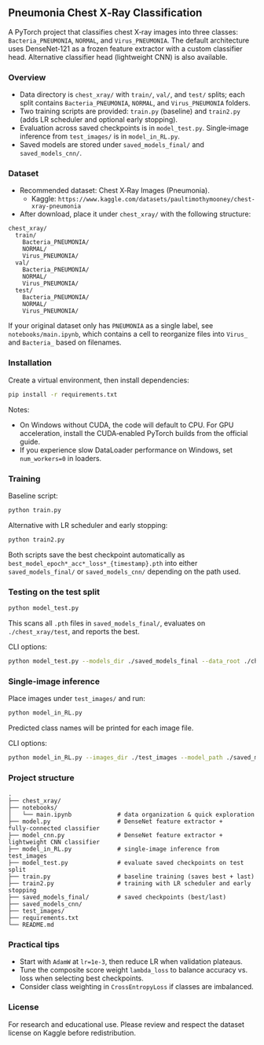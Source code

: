 ## Pneumonia Chest X‑Ray Classification

A PyTorch project that classifies chest X‑ray images into three classes: `Bacteria_PNEUMONIA`, `NORMAL`, and `Virus_PNEUMONIA`. The default architecture uses DenseNet‑121 as a frozen feature extractor with a custom classifier head. Alternative classifier head (lightweight CNN) is also available.

### Overview

- Data directory is `chest_xray/` with `train/`, `val/`, and `test/` splits; each split contains `Bacteria_PNEUMONIA`, `NORMAL`, and `Virus_PNEUMONIA` folders.
- Two training scripts are provided: `train.py` (baseline) and `train2.py` (adds LR scheduler and optional early stopping).
- Evaluation across saved checkpoints is in `model_test.py`. Single‑image inference from `test_images/` is in `model_in_RL.py`.
- Saved models are stored under `saved_models_final/` and `saved_models_cnn/`.

### Dataset

- Recommended dataset: Chest X‑Ray Images (Pneumonia).
  - Kaggle: `https://www.kaggle.com/datasets/paultimothymooney/chest-xray-pneumonia`
- After download, place it under `chest_xray/` with the following structure:

```
chest_xray/
  train/
    Bacteria_PNEUMONIA/
    NORMAL/
    Virus_PNEUMONIA/
  val/
    Bacteria_PNEUMONIA/
    NORMAL/
    Virus_PNEUMONIA/
  test/
    Bacteria_PNEUMONIA/
    NORMAL/
    Virus_PNEUMONIA/
```

If your original dataset only has `PNEUMONIA` as a single label, see `notebooks/main.ipynb`, which contains a cell to reorganize files into `Virus_` and `Bacteria_` based on filenames.

### Installation

Create a virtual environment, then install dependencies:

```bash
pip install -r requirements.txt
```

Notes:

- On Windows without CUDA, the code will default to CPU. For GPU acceleration, install the CUDA‑enabled PyTorch builds from the official guide.
- If you experience slow DataLoader performance on Windows, set `num_workers=0` in loaders.

### Training

Baseline script:

```bash
python train.py
```

Alternative with LR scheduler and early stopping:

```bash
python train2.py
```

Both scripts save the best checkpoint automatically as `best_model_epoch*_acc*_loss*_{timestamp}.pth` into either `saved_models_final/` or `saved_models_cnn/` depending on the path used.

### Testing on the test split

```bash
python model_test.py
```

This scans all `.pth` files in `saved_models_final/`, evaluates on `./chest_xray/test`, and reports the best.

CLI options:

```bash
python model_test.py --models_dir ./saved_models_final --data_root ./chest_xray/test --batch_size 32 --num_workers 0
```

### Single‑image inference

Place images under `test_images/` and run:

```bash
python model_in_RL.py
```

Predicted class names will be printed for each image file.

CLI options:

```bash
python model_in_RL.py --images_dir ./test_images --model_path ./saved_models_final/last_model_checkpoint.pth
```

### Project structure

```
.
├── chest_xray/
├── notebooks/
│   └── main.ipynb             # data organization & quick exploration
├── model.py                   # DenseNet feature extractor + fully‑connected classifier
├── model_cnn.py               # DenseNet feature extractor + lightweight CNN classifier
├── model_in_RL.py             # single‑image inference from test_images
├── model_test.py              # evaluate saved checkpoints on test split
├── train.py                   # baseline training (saves best + last)
├── train2.py                  # training with LR scheduler and early stopping
├── saved_models_final/        # saved checkpoints (best/last)
├── saved_models_cnn/
├── test_images/
├── requirements.txt
└── README.md
```

### Practical tips

- Start with `AdamW` at `lr=1e-3`, then reduce LR when validation plateaus.
- Tune the composite score weight `lambda_loss` to balance accuracy vs. loss when selecting best checkpoints.
- Consider class weighting in `CrossEntropyLoss` if classes are imbalanced.

### License

For research and educational use. Please review and respect the dataset license on Kaggle before redistribution.
